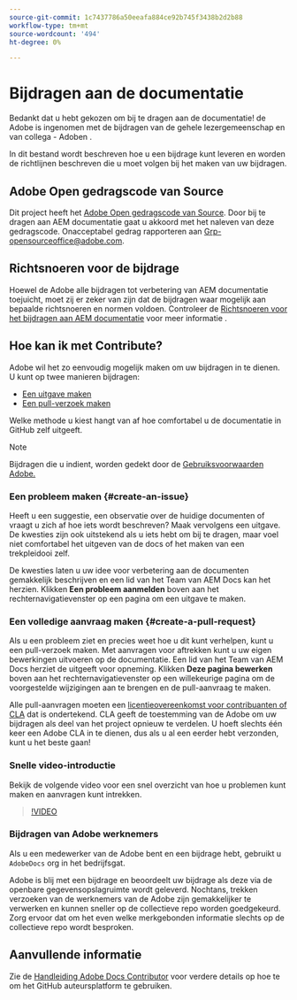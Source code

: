 ```yaml
---
source-git-commit: 1c7437786a50eeafa884ce92b745f3438b2d2b88
workflow-type: tm+mt
source-wordcount: '494'
ht-degree: 0%

---
```

# Bijdragen aan de documentatie

Bedankt dat u hebt gekozen om bij te dragen aan de documentatie! de Adobe is ingenomen met de bijdragen van de gehele lezergemeenschap en van collega - Adoben .

In dit bestand wordt beschreven hoe u een bijdrage kunt leveren en worden de richtlijnen beschreven die u moet volgen bij het maken van uw bijdragen.

## Adobe Open gedragscode van Source

Dit project heeft het [Adobe Open gedragscode van Source](code-of-conduct.md). Door bij te dragen aan AEM documentatie gaat u akkoord met het naleven van deze gedragscode. Onacceptabel gedrag rapporteren aan [Grp-opensourceoffice@adobe.com](mailto:Grp-opensourceoffice@adobe.com).

## Richtsnoeren voor de bijdrage

Hoewel de Adobe alle bijdragen tot verbetering van AEM documentatie toejuicht, moet zij er zeker van zijn dat de bijdragen waar mogelijk aan bepaalde richtsnoeren en normen voldoen. Controleer de [Richtsnoeren voor het bijdragen aan AEM documentatie](guidelines.md) voor meer informatie .

## Hoe kan ik met Contribute?

Adobe wil het zo eenvoudig mogelijk maken om uw bijdragen in te dienen. U kunt op twee manieren bijdragen:

* [Een uitgave maken](#create-an-issue)
* [Een pull-verzoek maken](#create-a-pull-request)

Welke methode u kiest hangt van af hoe comfortabel u de documentatie in GitHub zelf uitgeeft.

>[!NOTE]
>
>Bijdragen die u indient, worden gedekt door de [Gebruiksvoorwaarden Adobe.](https://www.adobe.com/legal/terms.html)

### Een probleem maken {#create-an-issue}

Heeft u een suggestie, een observatie over de huidige documenten of vraagt u zich af hoe iets wordt beschreven? Maak vervolgens een uitgave. De kwesties zijn ook uitstekend als u iets hebt om bij te dragen, maar voel niet comfortabel het uitgeven van de docs of het maken van een trekpleidooi zelf.

De kwesties laten u uw idee voor verbetering aan de documenten gemakkelijk beschrijven en een lid van het Team van AEM Docs kan het herzien. Klikken **Een probleem aanmelden** boven aan het rechternavigatievenster op een pagina om een uitgave te maken.

### Een volledige aanvraag maken {#create-a-pull-request}

Als u een probleem ziet en precies weet hoe u dit kunt verhelpen, kunt u een pull-verzoek maken. Met aanvragen voor aftrekken kunt u uw eigen bewerkingen uitvoeren op de documentatie. Een lid van het Team van AEM Docs herziet de uitgeeft voor opneming. Klikken **Deze pagina bewerken** boven aan het rechternavigatievenster op een willekeurige pagina om de voorgestelde wijzigingen aan te brengen en de pull-aanvraag te maken.

Alle pull-aanvragen moeten een [licentieovereenkomst voor contribuanten of CLA](https://opensource.adobe.com/cla.html) dat is ondertekend. CLA geeft de toestemming van de Adobe om uw bijdragen als deel van het project opnieuw te verdelen. U hoeft slechts één keer een Adobe CLA in te dienen, dus als u al een eerder hebt verzonden, kunt u het beste gaan!

### Snelle video-introductie

Bekijk de volgende video voor een snel overzicht van hoe u problemen kunt maken en aanvragen kunt intrekken.

>[!VIDEO](https://video.tv.adobe.com/v/27069)

### Bijdragen van Adobe werknemers

Als u een medewerker van de Adobe bent en een bijdrage hebt, gebruikt u `AdobeDocs` org in het bedrijfsgat.

Adobe is blij met een bijdrage en beoordeelt uw bijdrage als deze via de openbare gegevensopslagruimte wordt geleverd. Nochtans, trekken verzoeken van de werknemers van de Adobe zijn gemakkelijker te verwerken en kunnen sneller op de collectieve repo worden goedgekeurd. Zorg ervoor dat om het even welke merkgebonden informatie slechts op de collectieve repo wordt besproken.

## Aanvullende informatie

Zie de [Handleiding Adobe Docs Contributor](https://experienceleague.adobe.com/en/docs/contributor/contributor-guide/introduction) voor verdere details op hoe te om het GitHub auteursplatform te gebruiken.